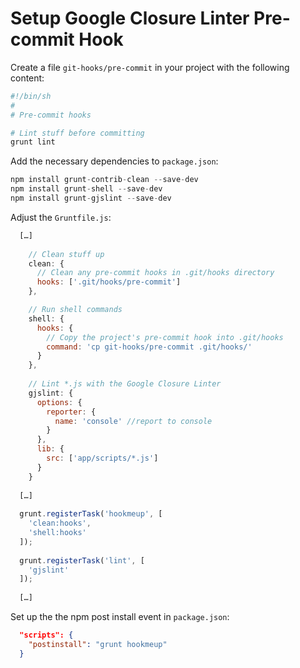 # Setup Google Closure Linter Pre-commit Hook

Create a file `git-hooks/pre-commit` in your project with the following content:

```sh
#!/bin/sh
#
# Pre-commit hooks

# Lint stuff before committing
grunt lint
```

Add the necessary dependencies to `package.json`:

```js
npm install grunt-contrib-clean --save-dev
npm install grunt-shell --save-dev
npm install grunt-gjslint --save-dev
```

Adjust the `Gruntfile.js`:

```js
  […]
  
    // Clean stuff up
    clean: {
      // Clean any pre-commit hooks in .git/hooks directory
      hooks: ['.git/hooks/pre-commit']
    },

    // Run shell commands
    shell: {
      hooks: {
        // Copy the project's pre-commit hook into .git/hooks
        command: 'cp git-hooks/pre-commit .git/hooks/'
      }
    },
 
    // Lint *.js with the Google Closure Linter 
    gjslint: {
      options: {
        reporter: {
          name: 'console' //report to console
        }
      },
      lib: {
        src: ['app/scripts/*.js']
      }
    }
  
  […]
  
  grunt.registerTask('hookmeup', [
    'clean:hooks',
    'shell:hooks'
  ]);
  
  grunt.registerTask('lint', [
    'gjslint'
  ]);
  
  […]
```

Set up the the npm post install event in `package.json`:

```json
  "scripts": {
    "postinstall": "grunt hookmeup"
  }
```
